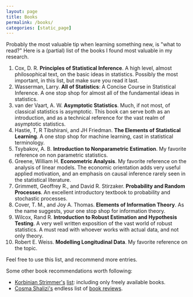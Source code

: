 ```yaml
---
layout: page
title: Books
permalink: /books/
categories: [static_page]
---
```


Probably the most valuable tip when learning something new, is "what to read?"
Here is a (partial) list of the books I found most valuable in my research.

1. Cox, D. R. __Principles of Statistical Inference__. 
A high level, almost philosophical text, on the basic ideas in statistics. Possibly the most important, in this list, but make sure you read it last. 
2. Wasserman, Larry. __All of Statistics__: A Concise Course in Statistical Inference. 
A one stop shop for almost all of the fundamental ideas in statistics.
3. van der Vaart, A. W. __Asymptotic Statistics__. 
Much, if not most, of classical statistics is asymptotic. 
This book can serve both as an introduction, and as a technical reference for the vast realm of asymptotic statistics.
4. Hastie, T, R Tibshirani, and JH Friedman. __The Elements of Statistical Learning__. 
A one stop shop for machine learning, cast in statistical terminology.
5. Tsybakov, A. B. __Introduction to Nonparametric Estimation__. 
My favorite reference on non parametric statistics.
6. Greene, William H. __Econometric Analysis__. 
My favorite reference on the analysis of linear models. 
The economic orientation adds very useful applied motivation, and an emphasis on causal inference rarely seen in the statistical literature.
8. Grimmett, Geoffrey R., and David R. Stirzaker. __Probability and Random Processes__. 
An excellent introductory textbook to probability and stochastic processes.
9. Cover, T. M., and Joy A. Thomas. __Elements of Information Theory__. 
As the name suggests, your one stop shop for information theory.
10. Wilcox, Rand R. __Introduction to Robust Estimation and Hypothesis Testing__. 
A very well written exposition of the vast world of robust statistics. 
A must read with whoever works with actual data, and not only theory. 
11. Robert E. Weiss. __Modelling Longitudinal Data__. My favorite reference on the topic. 


Feel free to use this list, and recommend more entries.

Some other book recommendations worth following:

- [Korbinian Strimmer's](http://strimmerlab.org/korbinian.html) [list](http://strimmerlab.org/notes/textbooks.html): including only freely available books. 
- [Cosma Shalizi's](http://www.stat.cmu.edu/~cshalizi/) endless list of [book reviews](http://bactra.org/weblog/cat_algae.html). 

